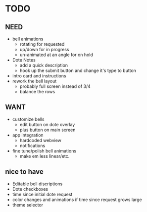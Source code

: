 # TODO

## NEED

- bell animations
  - rotating for requested
  - up/down for in progress
  - un-animated at an angle for on hold
- Dote Notes
  - add a quick description
  - hook up the submit button and change it's type to button
- intro card and instructions
- rework the bell layout
  - probably full screen instead of 3/4
  - balance the rows

## WANT

- customize bells
  - edit button on dote overlay
  - plus button on main screen
- app integration
  - hardcoded webview
  - notifications
- fine tune/polish bell animations
  - make em less linear/etc.

## nice to have

- Editable bell discriptions
- Dote checkboxes
- time since initial dote request
- color changes and animations if time since request grows large
- theme selector